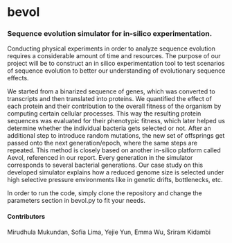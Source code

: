# bevol

### Sequence evolution simulator for in-silico experimentation.

Conducting physical experiments in order to analyze sequence evolution requires a considerable amount of time and resources. The purpose of our project will be to construct an in silico experimentation tool to test scenarios of sequence evolution to better our understanding of evolutionary sequence effects.

We started from a binarized sequence of genes, which was converted to transcripts and then translated into proteins. We quantified the effect of each protein and their contribution to the overall fitness of the organism by computing certain cellular processes. This way the resulting protein sequences was evaluated for their phenotypic fitness, which later helped us determine whether the individual bacteria gets selected or not. After an additional step to introduce random mutations, the new set of offsprings get passed onto the next generation/epoch, where the same steps are repeated. This method is closely based on another in-silico platform called Aevol, referenced in our report. Every generation in the simulator corresponds to several bacterial generations. Our case study on this developed simulator explains how a reduced genome size is selected under high selective pressure environments like in genetic drifts, bottlenecks, etc.

In order to run the code, simply clone the repository and change the parameters section in bevol.py to fit your needs.


#### Contributors<br>
Mirudhula Mukundan, Sofia Lima, Yejie Yun, Emma Wu, Sriram Kidambi
